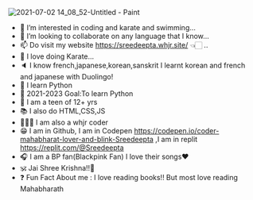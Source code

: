 ![2021-07-02 14_08_52-Untitled - Paint](https://user-images.githubusercontent.com/78677605/124342786-2bdf1a00-dbe4-11eb-8d44-e7ded5e3db85.png)

- 👀 I’m interested in coding and karate and swimming...
- 💞️ I’m looking to collaborate on any language that I know...
- 📫 Do visit my website https://sreedeepta.whjr.site/ 👈🏻 ..
- 🥋 I love doing Karate...
- 🔈  I know french,japanese,korean,sanskrit I learnt korean and french and japanese with Duolingo!
- 🐍 I learn Python
- 🥅 2021-2023 Goal:To learn Python
- 👧 I am a teen of 12+ yrs
- 📚 I also do HTML,CSS,JS
- 👩🏻‍💻 I am also a whjr coder
- 😁 I am in Github, I am in Codepen https://codepen.io/coder-mahabharat-lover-and-blink-Sreedeepta  ,I am in replit https://replit.com/@Sreedeepta
- 🎧 I am a BP fan(Blackpink Fan) I love their songs❤️
- 🕉️ Jai Shree Krishna!!🙏
- ❓  Fun Fact About me : I love reading books!! But most love reading Mahabharath 
                                                    
